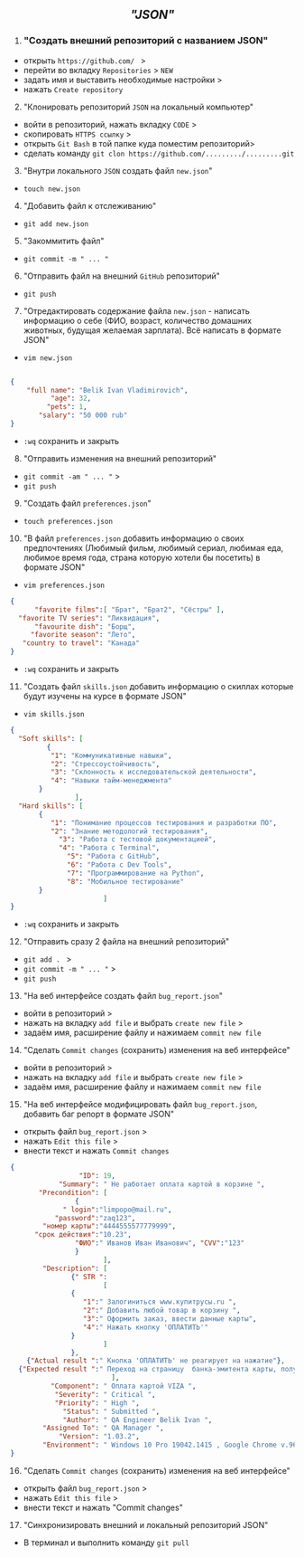 <div align="center">

## ***"JSON"*** 
</div>

1. ### "Создать внешний репозиторий c названием JSON"  
    
+ открыть  `https://github.com/ ` >
+ перейти во вкладку `Repositories`  > `NEW`
+ задать имя и выставить необходимые настройки > 
+ нажать  `Create repository`

2. "Клонировать репозиторий `JSON` на локальный компьютер"  
+ войти в репозиторий, нажать вкладку `CODE` > 
+ скопировать `HTTPS ссылку` > 
+ открыть `Git Bash` в той папке куда поместим репозиторий>    
+ сделать команду `git clon https://github.com/........./.........git`
                                                               
3. "Внутри локального `JSON` создать файл `new.json`"  
            
+ `touch new.json`

4. "Добавить файл к отслеживанию" 

+ `git add new.json`

5. "Закоммитить файл"                             

+ `git commit -m " ... "`

6. "Отправить файл на внешний `GitHub` репозиторий"

+ `git push`

7. "Отредактировать содержание файла `new.json` - написать информацию о себе (ФИО, возраст, количество домашних животных, будущая желаемая зарплата). Всё написать в формате JSON"
  
+ `vim new.json`
``` json 

{
    "full name": "Belik Ivan Vladimirovich",
          "age": 32,
         "pets": 1,
       "salary": "50 000 rub"
}
```
+ `:wq` сохранить и закрыть

8. "Отправить изменения на внешний репозиторий"

+ `git commit -am " ... "` > 
+ `git push`

9. "Создать файл `preferences.json`"    

+ `touch preferences.json`

10. "В файл `preferences.json` добавить информацию о своих предпочтениях (Любимый фильм, любимый сериал, любимая еда, любимое время года, страна которую хотели бы посетить) в формате JSON" 
 
+ `vim preferences.json`
``` json
{
      "favorite films":[ "Брат", "Брат2", "Сёстры" ],
  "favorite TV series": "Ликвидация",
      "favourite dish": "Борщ",
     "favorite season": "Лето",
   "country to travel": "Канада"
}
```
+ `:wq` сохранить и закрыть

11. "Создать файл `skills.json` добавить информацию о скиллах которые будут изучены на курсе в формате JSON"              

+ `vim skills.json`
``` json
{
  "Soft skills": [ 
	     {
          "1": "Коммуникативные навыки",
          "2": "Стрессоустойчивость",
          "3": "Склонность к исследовательской деятельности",
          "4": "Навыки тайм-менеджмента" 
       }
                ],
  "Hard skills": [
       { 
          "1": "Понимание процессов тестирования и разработки ПО",
          "2": "Знание методологий тестирования",
	        "3": "Работа с тестовой документацией",
	        "4": "Работа с Terminal",
		      "5": "Работа с GitHub",
		      "6": "Работа с Dev Tools",
		      "7": "Программирование на Python",
		      "8": "Мобильное тестирование"
       } 
			           ]
}
```
+ `:wq` сохранить и закрыть

12.  "Отправить сразу 2 файла на внешний репозиторий"      

+ `git add . ` >
+ `git commit -m " ... "`  >
+ `git push`

13. "На веб интерфейсе создать файл `bug_report.json`"    
   
+ войти в репозиторий > 
+ нажать на вкладку `add file`  и выбрать `create new file` > 
+ задаём имя, расширение файлу и нажимаем `commit new file`

14. "Сделать `Commit changes` (сохранить) изменения на веб интерфейсе"

+ войти в репозиторий > 
+ нажать на вкладку `add file`  и выбрать `create new file` > 
+ задаём имя, расширение файлу и нажимаем `commit new file`

15. "На веб интерфейсе модифицировать файл `bug_report.json`, добавить баг репорт в формате JSON" 

+ открыть файл `bug_report.json` > 
+ нажать `Edit this file` > 
+ внести текст и нажать `Commit changes`
``` json
{
                 "ID": 19,
            "Summary": " Не работает оплата картой в корзине ",
       "Precondition": [
                {
             " login":"limpopo@mail.ru",
           "password":"zaq123", 
        "номер карты":"4444555577779999", 
      "срок действия":"10.23", 
                "ФИО":" Иванов Иван Иванович", "CVV":"123"
                }
                       ],
        "Description": [
               {" STR ":
                       [ 
               {
                  "1":" Залогиниться www.купитрусы.ru ", 
                  "2":" Добавить любой товар в корзину ", 
                  "3":" Оформить заказ, ввести данные карты",
                  "4":" Нажать кнопку 'ОПЛАТИТЬ'"
               }
                       ]
               },
    {"Actual result ":" Кнопка 'ОПЛАТИТЬ' не реагирует на нажатие"},
  {"Expected result ":" Переход на страницу  банка-эмитента карты, получение чека. Оплата успешно завершена"}
                         ],
          "Component": " Оплата картой VIZA ",
           "Severity": " Critical ",
           "Priority": " High ",
             "Status": " Submitted ",
             "Author": " QA Engineer Belik Ivan ",
        "Assigned To": " QA Manager ",
            "Version": "1.03.2", 
        "Environment": " Windows 10 Pro 19042.1415 , Google Chrome v.96.0.4664.110 "
}
```
16. "Сделать `Commit changes` (сохранить) изменения на веб интерфейсе"   

+ открыть файл `bug_report.json` > 
+ нажать `Edit this file` > 
+ внести текст и нажать "Commit changes"

17. "Синхронизировать внешний и локальный репозиторий JSON"               

+ В терминал и выполнить команду `git pull` 
